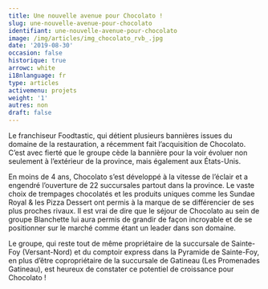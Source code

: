 ```yaml
---
title: Une nouvelle avenue pour Chocolato !
slug: une-nouvelle-avenue-pour-chocolato
identifiant: une-nouvelle-avenue-pour-chocolato
image: /img/articles/img_chocolato_rvb_.jpg
date: '2019-08-30'
occasion: false
historique: true
arrowc: white
i18nlanguage: fr
type: articles
activemenu: projets
weight: '1'
autres: non
draft: false
---
```

Le franchiseur Foodtastic, qui détient plusieurs bannières issues du domaine de la restauration, a récemment fait l’acquisition de Chocolato. C’est avec fierté que le groupe cède la bannière pour la voir évoluer non seulement à l’extérieur de la province, mais également aux États-Unis. 

En moins de 4 ans, Chocolato s’est développé à la vitesse de l’éclair et a engendré l’ouverture de 22 succursales partout dans la province. Le vaste choix de trempages chocolatés et les produits uniques comme les Sundae Royal & les Pizza Dessert ont permis à la marque de se différencier de ses plus proches rivaux. Il est vrai de dire que le séjour de Chocolato au sein de groupe Blanchette lui aura permis de grandir de façon incroyable et de se positionner sur le marché comme étant un leader dans son domaine. 

Le groupe, qui reste tout de même propriétaire de la succursale de Sainte-Foy (Versant-Nord) et du comptoir express dans la Pyramide de Sainte-Foy, en plus d’être copropriétaire de la succursale de Gatineau (Les Promenades Gatineau), est heureux de constater ce potentiel de croissance pour Chocolato !
